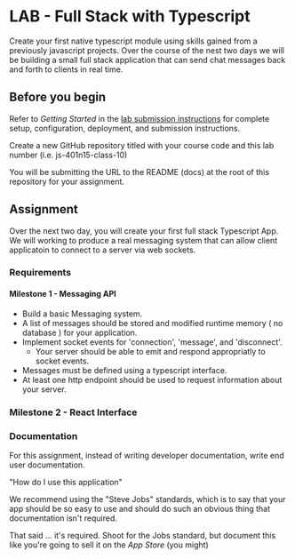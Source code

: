 # LAB - Full Stack with Typescript

Create your first native typescript module using skills gained from a previously javascript projects. Over the course of the nest two days we will be building a small full stack application that can send chat messages back and forth to clients in real time.

## Before you begin

Refer to *Getting Started*  in the [lab submission instructions](../../../reference/submission-instructions/labs/README.md) for complete setup, configuration, deployment, and submission instructions.

Create a new GitHub repository titled with your course code and this lab number (i.e. js-401n15-class-10)

You will be submitting the URL to the README (docs) at the root of this repository for your assignment.

## Assignment

Over the next two day, you will create your first full stack Typescript App.  We will working to produce a real messaging system that can allow client applicatoin to connect to a server via web sockets.  

### Requirements

#### Milestone 1 - Messaging API

- Build a basic Messaging system.
- A list of messages should be stored and modified runtime memory ( no database ) for your application.
- Implement socket events for 'connection', 'message', and 'disconnect'.
  - Your server should be able to emit and respond appropriatly to socket events.
- Messages must be defined using a typescript interface.
- At least one http endpoint should be used to request information about your server.

### Milestone 2 - React Interface

### Documentation

For this assignment, instead of writing developer documentation, write end user documentation.

"How do I use this application"

We recommend using the "Steve Jobs" standards, which is to say that your app should be so easy to use and should do such an obvious thing that documentation isn't required.

That said ... it's required. Shoot for the Jobs standard, but document this like you're going to sell it on the *App Store* (you might)
